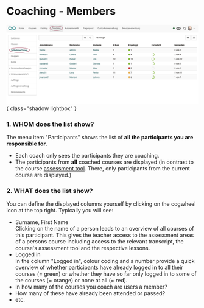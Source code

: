 # Coaching - Members

![coaching_teilnehmer_v1_de.png](assets/coaching_teilnehmer_v1_de.png){ class="shadow lightbox" }

### 1. WHOM does the list show?

The menu item "Participants" shows the list of **all the participants you are responsible for**.

  * Each coach only sees the participants they are coaching.
  * The participants from **all** coached courses are displayed (in contrast to the course [assessment tool](../learningresources/Assessment_tool_overview.md). There, only participants from the current course are displayed.)


### 2. WHAT does the list show?  

You can define the displayed columns yourself by clicking on the cogwheel icon at the top right. Typically you will see:

* Surname, First Name <br>Clicking on the name of a person leads to an overview of all courses of this participant. This gives the teacher access to the assessment areas of a persons course including access to the relevant transcript, the course's assessment tool and the respective lessons.
* Logged in<br>
In the column "Logged in", colour coding and a number provide a quick overview of whether participants have already logged in to all their courses (= green) or whether they have so far only logged in to some of the courses (= orange) or none at all (= red).
* In how many of the courses you coach are users a member?
* How many of these have already been attended or passed?
* etc.

